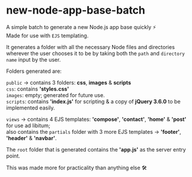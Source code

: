 # new-node-app-base-batch
A simple batch to generate a new Node.js app base quickly ⚡<br>
Made for use with `EJS` templating.

It generates a folder with all the necessary Node files and directories wherever the user chooses it to be by taking both the `path` and `directory name` input by the user.

Folders generated are:

`public` -> contains 3 folders: <b>css</b>, <b>images</b> & <b>scripts</b><br>
            `css`: contains <b>'styles.css'</b><br>
            `images`: empty; generated for future use.<br>
            `scripts`: contains <b>'index.js'</b> for scripting & a copy of <b>jQuery 3.6.0</b> to be implemented easily.

`views` -> contains 4 EJS templates: <b>'compose'</b>, <b>'contact'</b>, <b>'home'</b> & <b>'post'</b> for use ad libitum;<br>
also contains the `partials` folder with 3 more EJS templates -> <b>'footer'</b>, <b>'header'</b> & <b>'navbar'</b>.
           
The `root` folder that is generated contains the <b>'app.js'</b> as the server entry point.


This was made more for practicality than anything else 🛠
